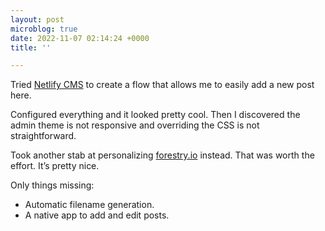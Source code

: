 ```yaml
---
layout: post
microblog: true
date: 2022-11-07 02:14:24 +0000
title: ''

---
```

Tried [Netlify CMS](https://www.netlifycms.org/) to create a flow that allows me to easily add a new post here.

Configured everything and it looked pretty cool. Then I discovered the admin theme is not responsive and overriding the CSS is not straightforward.

Took another stab at personalizing [forestry.io](https://forestry.io) instead. That was worth the effort. It’s pretty nice.

Only things missing:

* Automatic filename generation.
* A native app to add and edit posts.